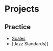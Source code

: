 # Projects

## Practice

- [Scales](https://script.google.com/macros/s/AKfycbwr-SKmmFIe88PAnT607nv7d_i336ex4tdxEE4Uyd0XkWaK1aDTmzuBcVgvMaj3rjvlXg/exec)
- [Jazz Standards](

